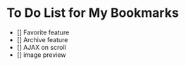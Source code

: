 # To Do List for My Bookmarks

- [] Favorite feature
- [] Archive feature
- [] AJAX on scroll
- [] image preview
